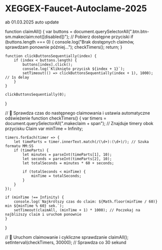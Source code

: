 # XEGGEX-Faucet-Autoclame-2025
ab 01.03.2025
auto update 

function claimAll() {
    var buttons = document.querySelectorAll(".btn.btn-sm.makeclaim:not([disabled])"); // Pobierz dostępne przyciski
    if (buttons.length === 0) {
        console.log("Brak dostępnych claimów, sprawdzam ponownie później...");
        checkTimers();
        return;
    }

    function clickButtonsSequentially(index) {
        if (index < buttons.length) {
            buttons[index].click();
            console.log(`Kliknięto przycisk ${index + 1}`);
            setTimeout(() => clickButtonsSequentially(index + 1), 1000); // 1s delay
        }
    }

    clickButtonsSequentially(0);
}

// 🔹 Sprawdza czas do następnego claimowania i ustawia automatyczne odświeżenie
function checkTimers() {
    var timers = document.querySelectorAll(".makeclaim + span"); // Znajduje timery obok przycisku Claim
    var minTime = Infinity;

    timers.forEach(timer => {
        let timeParts = timer.innerText.match(/(\d+):(\d+)/); // Szuka formatu MM:SS
        if (timeParts) {
            let minutes = parseInt(timeParts[1], 10);
            let seconds = parseInt(timeParts[2], 10);
            let totalSeconds = minutes * 60 + seconds;

            if (totalSeconds < minTime) {
                minTime = totalSeconds;
            }
        }
    });

    if (minTime !== Infinity) {
        console.log(`Najkrótszy czas do claim: ${Math.floor(minTime / 60)} min ${minTime % 60} sek.`);
        setTimeout(claimAll, (minTime + 1) * 1000); // Poczekaj na najbliższy claim i uruchom ponownie
    }
}

// 🔹 Uruchom claimowanie i cykliczne sprawdzanie
claimAll();
setInterval(checkTimers, 30000); // Sprawdza co 30 sekund
